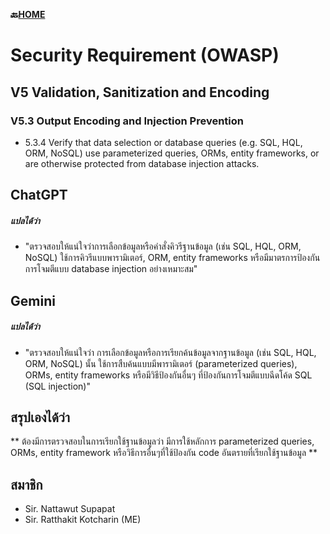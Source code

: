 **🔙[HOME](README.md)**

# Security Requirement (OWASP)

## V5 Validation, Sanitization and Encoding

### V5.3 Output Encoding and Injection Prevention
- 5.3.4 Verify that data selection or database queries (e.g. SQL, HQL, ORM, NoSQL)
use parameterized queries, ORMs, entity frameworks, or are otherwise
protected from database injection attacks.

## ChatGPT
##### แปลได้ว่า
- "ตรวจสอบให้แน่ใจว่าการเลือกข้อมูลหรือคำสั่งคิวรีฐานข้อมูล (เช่น SQL, HQL, ORM, NoSQL) ใช้การคิวรีแบบพารามิเตอร์, ORM, entity frameworks หรือมีมาตรการป้องกันการโจมตีแบบ database injection อย่างเหมาะสม"

## Gemini
##### แปลได้ว่า
- "ตรวจสอบให้แน่ใจว่า การเลือกข้อมูลหรือการเรียกค้นข้อมูลจากฐานข้อมูล (เช่น SQL, HQL, ORM, NoSQL) นั้น ใช้การสืบค้นแบบมีพารามิเตอร์ (parameterized queries), ORMs, entity frameworks หรือมีวิธีป้องกันอื่นๆ
  ที่ป้องกันการโจมตีแบบฉีดโค้ด SQL (SQL injection)"

## สรุปเองได้ว่า
** ต้องมีการตรวจสอบในการเรียกใช้ฐานข้อมูลว่า มีการใช้หลักการ parameterized queries, ORMs, entity framework หรือวิธีการอื่นๆที่ใช้ป้องกัน code อันตรายที่เรียกใช้ฐานข้อมูล **

## สมาชิก
- Sir. Nattawut Supapat
- Sir. Ratthakit Kotcharin (ME)
